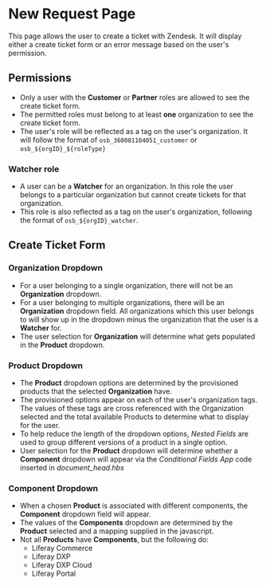 # New Request Page

This page allows the user to create a ticket with Zendesk. It will display either a create ticket form or an error message based on the user's permission.

## Permissions
- Only a user with the **Customer** or **Partner** roles are allowed to see the create ticket form.
- The permitted roles must belong to at least **one** organization to see the create ticket form.
- The user's role will be reflected as a tag on the user's organization. It will follow the format of `osb_360081104051_customer` or `osb_${orgID}_${roleType}`

### Watcher role
- A user can be a **Watcher** for an organization. In this role the user belongs to a particular organization but cannot create tickets for that organization. 
- This role is also reflected as a tag on the user's organization, following the format of `osb_${orgID}_watcher`.

## Create Ticket Form
### Organization Dropdown
- For a user belonging to a single organization, there will not be an **Organization** dropdown.
- For a user belonging to multiple organizations, there will be an **Organization** dropdown field. All organizations which this user belongs to will show up in the dropdown minus the organization that the user is a **Watcher** for.
- The user selection for **Organization** will determine what gets populated in the **Product** dropdown. 

### Product Dropdown
- The **Product** dropdown options are determined by the provisioned products that the selected **Organization** have.
- The provisioned options appear on each of the user's organization tags. The values of these tags are cross referenced with the Organization selected and the total available Products to determine what to display for the user.
- To help reduce the length of the dropdown options, _Nested Fields_ are used to group different versions of a product in a single option.
- User selection for the **Product** dropdown will determine whether a **Component** dropdown will appear via the _Conditional Fields App_ code inserted in *document_head.hbs*

### Component Dropdown
- When a chosen **Product** is associated with different components, the **Component** dropdown field will appear.
- The values of the **Components** dropdown are determined by the **Product** selected and a mapping supplied in the javascript.
- Not all **Products** have **Components**, but the following do:
	-  Liferay Commerce
	-  Liferay DXP
	-  Liferay DXP Cloud
	-  Liferay Portal